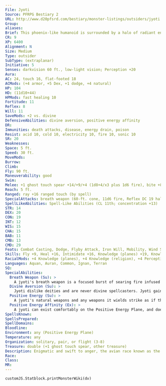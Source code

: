 ```yaml
---
File: Jyoti
Source: PFRPG Bestiary 2
URL: http://www.d20pfsrd.com/bestiary/monster-listings/outsiders/jyoti
Group: 
aliases: 
Brief: This phoenix-like humanoid is surrounded by a halo of radiant energy. Its spear is tipped with a carved crystal blade.
CR: 9
XP: 6400
Alignment: N
Size: Medium
Type: outsider
SubType: (extraplanar)
Initiative: 5
Senses: darkvision 60 ft., low-light vision; Perception +20
Aura: 
AC: 24, touch 16, flat-footed 18
ACMods: (+4 armor, +5 Dex, +1 dodge, +4 natural)
HP: 104
HD: (11d10+44)
HPMods: fast healing 10
Fortitude: 11
Reflex: 8
Will: 11
SaveMods: +2 vs. divine
DefensiveAbilities: divine aversion, positive energy affinity
DR: 
Immunities: death attacks, disease, energy drain, poison
Resist: acid 10, cold 10, electricity 10, fire 10, sonic 10
SR: 20
Weaknesses: 
Space: 5 ft.
Speed: 30 ft.
MoveMods: 
Burrow: 
Climb: 
Fly: 90 ft.
Maneuverability: good
Swim: 
Melee: +1 ghost touch spear +14/+9/+4 (1d8+4/x3 plus 1d6 fire), bite +8 (1d6+1 plus 1d6 fire)
Reach: 5 ft.
Ranged: ray +16 ranged touch (by spell)
SpecialAttacks: breath weapon (60-ft. cone, 11d6 fire, Reflex DC 19 half, usable once every 1d4 rounds), positive energy
SpellLikeAbilities: Spell-Like Abilities (CL 11th; concentration +13)  Constant-mage armor   3/day-aid, cure serious wounds, daylight, dimension door, lesser restoration, searing light   1/day-breath of life, disrupting weapon
STR: 14
DEX: 20
CON: 19
INT: 12
WIS: 15
CHA: 15
BAB: 11
CMB: 13
CMD: 29
Feats: Combat Casting, Dodge, Flyby Attack, Iron Will, Mobility, Wind Stance
Skills: Fly +9, Heal +16, Intimidate +16, Knowledge (planes) +19, Knowledge (religion) +19, Perception +20, Sense Motive +16, Stealth +19
RacialMods: +4 Knowledge (planes), +4 Knowledge (religion), +4 Perception
Languages: Aquan, Auran, Common, Ignan, Terran
SQ: 
SpecialAbilities:
  Breath Weapon (Su): >
    A jyoti's breath weapon is a focused burst of searing fire infused with positive energy. Undead in the area take 11d8 damage rather than 11d6.
  Divine Aversion (Su): >
    Jyoti dislike deities and are never divine spellcasters. Jyoti gain a +2 racial bonus on saves against divine magical effects.
  Positive Energy (Su): >
    A jyoti's natural weapons and any weapons it wields strike as if they were ghost touch weapons. In addition, any weapon (natural or manufactured) a jyoti uses deals +1d6 fire damage on a hit.
  Positive Energy Affinity (Ex): >
    A jyoti can exist comfortably on the Positive Energy Plane, and does not benefit (or suffer) from that plane's overwhelming infusions of life-giving energies. Whenever a jyoti is subjected to a magical healing effect, that effect functions at its full potential, as if enhanced by Maximize Spell.
SpellsKnown: 
SpellsPrepared: 
SpellDomains: 
Bloodline: 
Environment: any (Positive Energy Plane)
Temperature: any
Organization: solitary, pair, or flight (3-8)
Treasure: double (+1 ghost touch spear, other treasure)
Description: Enigmatic and swift to anger, the avian race known as the jyoti are xenophobic natives of the Positive Energy Plane. Though some believe the jyoti are inherently good because their home plane is the source of all life, these beliefs are quite in error, for the jyoti react to all other races with wary suspicion at best, and usually assume the worst and attack before they can themselves be attacked. They guard their crystalline cities from all intrusion, especially by creatures from other planes and servants of the gods. They have been known to hold dangerous artifacts in their vaults on behalf of desperate visitors, though in the case of holy or unholy artifacts, the jyoti are more likely to destroy the artifacts as soon as possible.  Jyoti loathe natives of the Shadow Plane and the Negative Energy Plane in particular, though there is an element of pity in their actions toward undead. They never discuss the sceaduinar, and even hearing that name inf lames jyoti into immediate anger. Those who dare argue on the sceaduinar's behalf are immediately attacked.
Race: 
Class: 
MR: 
---
```

```dataviewjs
customJS.Statblock.printMonsterWiki(dv)
```
